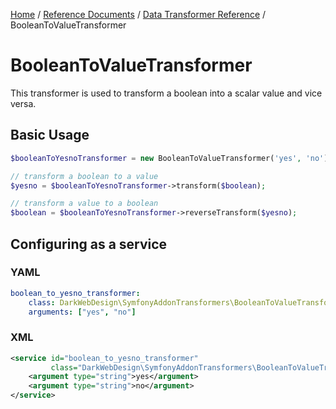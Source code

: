 [Home](../../index.md) /
[Reference Documents](../index.md) /
[Data Transformer Reference](index.md) /
BooleanToValueTransformer

# BooleanToValueTransformer

This transformer is used to transform a boolean into a scalar value and vice versa.

## Basic Usage

```php
$booleanToYesnoTransformer = new BooleanToValueTransformer('yes', 'no');

// transform a boolean to a value
$yesno = $booleanToYesnoTransformer->transform($boolean);

// transform a value to a boolean
$boolean = $booleanToYesnoTransformer->reverseTransform($yesno);
```

## Configuring as a service

### YAML

```yml
boolean_to_yesno_transformer:
    class: DarkWebDesign\SymfonyAddonTransformers\BooleanToValueTransformer
    arguments: ["yes", "no"]
```

### XML

```xml
<service id="boolean_to_yesno_transformer"
         class="DarkWebDesign\SymfonyAddonTransformers\BooleanToValueTransformer">
    <argument type="string">yes</argument>
    <argument type="string">no</argument>
</service>
```
